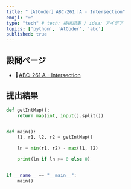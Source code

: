 ```yaml
---
title: "［AtCoder］ABC-261｜A - Intersection"
emoji: "⌨️"
type: "tech" # tech: 技術記事 / idea: アイデア
topics: ['python', 'AtCoder', 'abc']
published: true
---
```


## 設問ページ

- 🔗[ABC-261 A - Intersection](https://atcoder.jp/contests/abc261/tasks/abc261_a)

## 提出結果

```python
def getIntMap():
    return map(int, input().split())


def main():
    l1, r1, l2, r2 = getIntMap()

    ln = min(r1, r2) - max(l1, l2)

    print(ln if ln >= 0 else 0)


if __name__ == "__main__":
    main()
```
